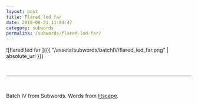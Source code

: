 ```yaml
---
layout: post
title: Flared led far 
date: 2018-08-21 11:04:47
category: subwords
permalink: /subwords/flared-led-far/ 
---
```


![flared led far ]({{ "/assets/subwords/batchIV/flared_led_far.png" | absolute_url }})


&nbsp;

---

&nbsp;

Batch IV from Subwords. Words from [litscape](https://www.litscape.com/).
